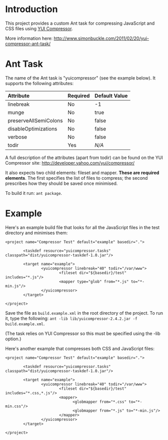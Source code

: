 # Introduction #

This project provides a custom Ant task for compressing JavaScript and CSS files using [YUI Compressor](http://developer.yahoo.com/yui/compressor/).

More information here: http://www.simonbuckle.com/2011/02/20/yui-compressor-ant-task/

# Ant Task #

The name of the Ant task is "yuicompressor" (see the example below). It supports the following attributes:

| **Attribute** | **Required** | **Default Value** |
|:--------------|:-------------|:------------------|
| linebreak | No | -1 |
| munge | No | true |
| preserveAllSemiColons | No | false |
| disableOptimizations | No | false |
| verbose | No | false |
| todir | Yes | _N/A_ |

A full description of the attributes (apart from todir) can be found on the YUI Compressor site: http://developer.yahoo.com/yui/compressor/

It also expects two child elements: fileset and mapper. **These are required elements**.
The first specifies the list of files to compress; the second prescribes how they should be saved once minimised.

To build it run: `ant package`.

# Example #

Here's an example build file that looks for all the JavaScript files in the test directory and minimises them:
```
<project name="Compressor Test" default="example" basedir=".">
        
        <taskdef resource="yuicompressor.tasks" classpath="dist/yuicompressor-taskdef-1.0.jar"/>
        
        <target name="example">
                <yuicompressor linebreak="40" todir="/var/www">
                        <fileset dir="${basedir}/test" includes="*.js"/>
                        <mapper type="glob" from="*.js" to="*-min.js"/>
                </yuicompressor>
        </target>

</project>
```
Save the file as `build.example.xml` in the root directory of the project. To run it, type the following: `ant -lib lib/yuicompressor-2.4.2.jar -f build.example.xml`.

(The task relies on YUI Compressor so this must be specified using the -lib option.)

Here's another example that compresses both CSS and JavaScript files:
```
<project name="Compressor Test" default="example" basedir=".">
        
        <taskdef resource="yuicompressor.tasks" classpath="dist/yuicompressor-taskdef-1.0.jar"/>
        
        <target name="example">
                <yuicompressor linebreak="40" todir="/var/www">
                        <fileset dir="${basedir}/test" includes="*.css,*.js"/>
                        <mapper>
                              <globmapper from="*.css" to="*-min.css"/>
                              <globmapper from="*.js" to="*-min.js"/>
                        </mapper>
                </yuicompressor>
        </target>

</project>
```